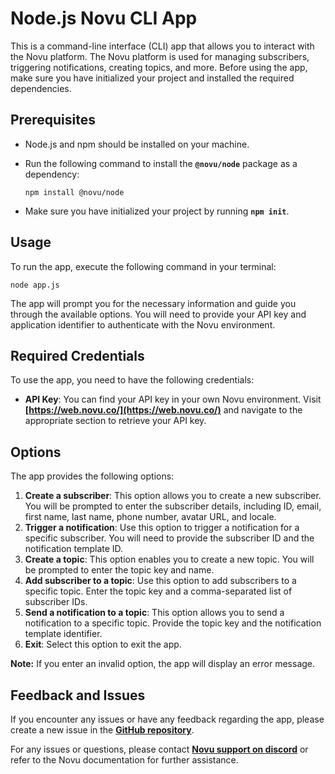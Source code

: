# **Node.js Novu CLI App**

This is a command-line interface (CLI) app that allows you to interact with the Novu platform. The Novu platform is used for managing subscribers, triggering notifications, creating topics, and more. Before using the app, make sure you have initialized your project and installed the required dependencies.

## **Prerequisites**

- Node.js and npm should be installed on your machine.
- Run the following command to install the **`@novu/node`** package as a dependency:
    
    ```
    npm install @novu/node
    ```
    
- Make sure you have initialized your project by running **`npm init`**.

## **Usage**

To run the app, execute the following command in your terminal:

```
node app.js
```

The app will prompt you for the necessary information and guide you through the available options. You will need to provide your API key and application identifier to authenticate with the Novu environment.

## **Required Credentials**

To use the app, you need to have the following credentials:

- **API Key**: You can find your API key in your own Novu environment. Visit **[https://web.novu.co/](https://web.novu.co/)** and navigate to the appropriate section to retrieve your API key.

## **Options**

The app provides the following options:

1. **Create a subscriber**: This option allows you to create a new subscriber. You will be prompted to enter the subscriber details, including ID, email, first name, last name, phone number, avatar URL, and locale.
2. **Trigger a notification**: Use this option to trigger a notification for a specific subscriber. You will need to provide the subscriber ID and the notification template ID.
3. **Create a topic**: This option enables you to create a new topic. You will be prompted to enter the topic key and name.
4. **Add subscriber to a topic**: Use this option to add subscribers to a specific topic. Enter the topic key and a comma-separated list of subscriber IDs.
5. **Send a notification to a topic**: This option allows you to send a notification to a specific topic. Provide the topic key and the notification template identifier.
6. **Exit**: Select this option to exit the app.

**Note:** If you enter an invalid option, the app will display an error message.

## **Feedback and Issues**

If you encounter any issues or have any feedback regarding the app, please create a new issue in the **[GitHub repository](https://github.com/novuhq/nodejs-cli-app/issues)**.

For any issues or questions, please contact **[Novu support on discord](https://discord.gg/novu)** or refer to the Novu documentation for further assistance.